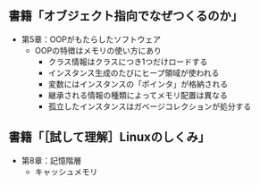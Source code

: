 ## 書籍「オブジェクト指向でなぜつくるのか」
- 第5章：OOPがもたらしたソフトウェア
  - OOPの特徴はメモリの使い方にあり
    - クラス情報はクラスにつき1つだけロードする
    - インスタンス生成のたびにヒープ領域が使われる
    - 変数にはインスタンスの「ポインタ」が格納される
    - 継承される情報の種類によってメモリ配置は異なる
    - 孤立したインスタンスはガベージコレクションが処分する


## 書籍「［試して理解］Linuxのしくみ」
- 第8章：記憶階層
  - キャッシュメモリ